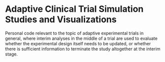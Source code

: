 # Adaptive Clinical Trial Simulation Studies and Visualizations

Personal code relevant to the topic of adaptive experimental trials in general,
where interim analyses in the middle of a trial are used to evaluate whether
the experimental design itself needs to be updated, or whether there is sufficient 
information to terminate the study altogether at the interim stage.
